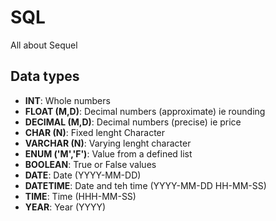 # SQL
All about Sequel


## Data types
* **INT**: Whole numbers
* **FLOAT (M,D)**: Decimal numbers (approximate) ie rounding
* **DECIMAL (M,D)**: Decimal numbers (precise) ie price
* **CHAR (N)**: Fixed lenght Character
* **VARCHAR (N)**: Varying lenght character
* **ENUM ('M','F')**: Value from a defined list
* **BOOLEAN**: True or False values
* **DATE**: Date (YYYY-MM-DD)
* **DATETIME**: Date and teh time (YYYY-MM-DD HH-MM-SS)
* **TIME**: Time (HHH-MM-SS)
* **YEAR**: Year (YYYY)
